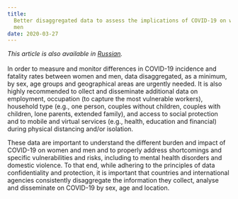 ```yaml
---
title:
  Better disaggregated data to assess the implications of COVID-19 on women and
  men
date: 2020-03-27
---
```


_This article is also available in
[Russian](/gender-disaggregated-data-RU.pdf)._<br/><br/>In order to measure and
monitor differences in COVID-19 incidence and fatality rates between women and
men, data disaggregated, as a minimum, by sex, age groups and geographical areas
are urgently needed. It is also highly recommended to ollect and disseminate
additional data on employment, occupation (to capture the most vulnerable
workers), household type (e.g., one person, couples without children, couples
with children, lone parents, extended family), and access to social protection
and to mobile and virtual services (e.g., health, education and financial)
during physical distancing and/or isolation.

These data are important to understand the different burden and impact of
COVID-19 on women and men and to properly address shortcomings and specific
vulnerabilities and risks, including to mental health disorders and domestic
violence. To that end, while adhering to the principles of data confidentiality
and protection, it is important that countries and international agencies
consistently disaggregate the information they collect, analyse and disseminate
on COVID-19 by sex, age and location.
